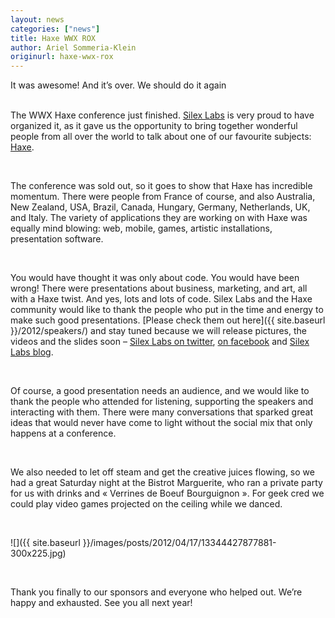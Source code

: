 ```yaml
---
layout: news
categories: ["news"]
title: Haxe WWX ROX
author: Ariel Sommeria-Klein
originurl: haxe-wwx-rox
---
```


<div class="center">
It was awesome! And it’s over. We should do it again
</div>
<br />

The WWX Haxe conference just finished. [Silex Labs](http://silexlabs.org/silexlabs/) is very proud to have organized it,
as it gave us the opportunity to bring together wonderful people from all over the world to talk about one of our
favourite subjects: [Haxe](http://haxe.org/).

<br />

The conference was sold out, so it goes to show that Haxe has incredible momentum. There were people from France of
course, and also Australia, New Zealand, USA, Brazil, Canada, Hungary, Germany, Netherlands, UK, and Italy. The variety
of applications they are working on with Haxe was equally mind blowing:  web, mobile, games, artistic installations,
presentation software.

<br />

You would have thought it was only about code. You would have been wrong! There were presentations about business,
marketing, and art, all with a Haxe twist. And yes, lots and lots of code. Silex Labs and the Haxe community would
like to thank the people who put in the time and energy to make such good presentations. [Please check them out here]({{ site.baseurl }}/2012/speakers/)
and stay tuned because we will release pictures, the videos and the slides soon – [Silex Labs on twitter](https://twitter.com/silexlabs),
[on facebook](http://www.facebook.com/groups/143614919006712/) and [Silex Labs blog](http://www.silexlabs.org/category/the-blog/blog-silex-labs/).

<br />

Of course, a good presentation needs an audience, and we would like to thank the people who attended for listening,
supporting the speakers and interacting with them. There were many conversations that sparked great ideas that would
never have come to light without the social mix that only happens at a conference.

<br />

We also needed to let off steam and get the creative juices flowing, so we had a great Saturday night at the
Bistrot Marguerite, who ran a private party for us with drinks and « Verrines de Boeuf Bourguignon ». For geek
cred we could play video games projected on the ceiling while we danced.

<br />

![]({{ site.baseurl }}/images/posts/2012/04/17/13344427877881-300x225.jpg)

<br />

Thank you finally to our sponsors and everyone who helped out. We’re happy and exhausted. See you all next year!

